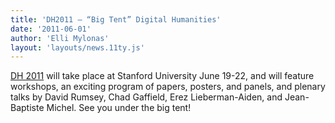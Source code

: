 ```yaml
---
title: 'DH2011 – “Big Tent” Digital Humanities'
date: '2011-06-01'
author: 'Elli Mylonas'
layout: 'layouts/news.11ty.js'
---
```

[DH 2011](https://dh2011.stanford.edu/) will take place at Stanford University June 19-22, and will feature workshops, an exciting program of papers, posters, and panels, and plenary talks by David Rumsey, Chad Gaffield, Erez Lieberman-Aiden, and Jean-Baptiste Michel. See you under the big tent!
